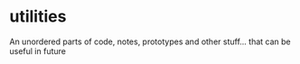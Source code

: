 # utilities
An unordered parts of code, notes, prototypes and other stuff... that can be useful in future
